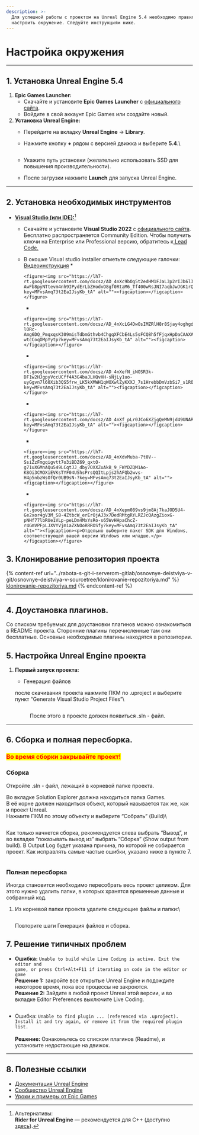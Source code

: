 ```yaml
---
description: >-
  Для успешной работы с проектом на Unreal Engine 5.4 необходимо правильно
  настроить окружение. Следуйте инструкциям ниже.
---
```


# Настройка окружения

***

## **1. Установка Unreal Engine 5.4**

1. **Epic Games Launcher:**
   * Скачайте и установите **Epic Games Launcher** с [официального сайта](https://www.unrealengine.com).
   * Войдите в свой аккаунт Epic Games или создайте новый.
2. **Установка Unreal Engine:**
   * Перейдите на вкладку **Unreal Engine** → **Library**.
   *   Нажмите кнопку **+** рядом с версией движка и выберите **5.4**.\


       <figure><img src="../.gitbook/assets/image (60).png" alt=""><figcaption></figcaption></figure>
   * Укажите путь установки (желательно использовать SSD для повышения производительности).
   * После загрузки нажмите **Launch** для запуска Unreal Engine.

***

## **2. Установка необходимых инструментов**

* [**Visual Studio (или IDE):**](#user-content-fn-1)[^1]
  * Скачайте и установите **Visual Studio 2022** с [официального сайта](https://visualstudio.microsoft.com/).\
    Бесплатно распространяется Community Edition. Чтобы получить ключи на Enterprise или Professional версию, обратитесь к[ Lead Code.](../readme/obshie-svedeniya.md#kontakty-komandy)
  * В окошке Visual studio installer отметьте следующие галочки: \
    [Видеоинструкция](https://www.youtube.com/watch?v=HQDskHVw1to)
    *

        <figure><img src="https://lh7-rt.googleusercontent.com/docsz/AD_4nXc9bOg5t2edHM1FJaL3p2rIJb6l3H8OWihrUg-AwFb8pyNTtevm4nh9IPydErLbZHodvO8gf0RtaM6_Tf400wRsJNI7aqbJwJGK1rQzFxDupN0iEZDDw5bDboJf46xErpWM_VCHc204rGKqx9ySdH6JLHQ?key=MFvsAmq73t2EaIJsyKb_tA" alt=""><figcaption></figcaption></figure>
    *

        <figure><img src="https://lh7-rt.googleusercontent.com/docsz/AD_4nXcLG4DwOsIMZRlH8r8Sjay4oghgdro-lORc-Amg6DQ_PmqxqsK309misTdbmGthvb4ChgqXFCbE4Ls5sFCQ8h5fFjqxHpDaCAAXAqdPgvjuxtgtKKtVRxsG19Qi3aewheptRlTCgzFre1-wtcCoqOMpYytp?key=MFvsAmq73t2EaIJsyKb_tA" alt=""><figcaption></figcaption></figure>
    *

        <figure><img src="https://lh7-rt.googleusercontent.com/docsz/AD_4nXefN_iNOSR3k-DF1w2HJgpyVccUCff4A3G4baJLHQvHH-sNjLy1uo-uyGgvn7l60Xib3QS5frw_LK5kXMWH1qWOXwlZyKXXJ_7s1HrebbDmVzbSi7_s1R0pzOBTeAJ263KylBPRN3_KvlMYgRxdZpUzSAU?key=MFvsAmq73t2EaIJsyKb_tA" alt=""><figcaption></figcaption></figure>
    *

        <figure><img src="https://lh7-rt.googleusercontent.com/docsz/AD_4nXf_pLr0JCo6XZjgQeMN9jd49UNAReXmdzNfd9LGXFafLVeUA1ADhL4CDDchcrt6ITtJnVkhKzYMDsxVxvjCyXHxYDlng7EHjEOjUbBsATOK9rBKHsBrlf1w3OVP4StG2hsK6n4Wn1ifXftvyOz2HvQPKHc?key=MFvsAmq73t2EaIJsyKb_tA" alt=""><figcaption></figcaption></figure>


    *

        <figure><img src="https://lh7-rt.googleusercontent.com/docsz/AD_4nXdvMuba-7t0V--SsiZzFmgqigvtt7o3iBDZ69_qxtO-g71uXGMnAQu549LCqtJJ_dby7OXXZuAkB_9_FWYDZQM1Ao-K8Oi3CMOXiEVKsTYF04UShsPrsQQItLpjs2hAFQb2wvs-H4p5nbzWsOfQr0UB9sN-?key=MFvsAmq73t2EaIJsyKb_tA" alt=""><figcaption></figcaption></figure>


    *

        <figure><img src="https://lh7-rt.googleusercontent.com/docsz/AD_4nXepm089vs9jm8Aj7kaJOD5U4-Ge2xor4gV3M_S8-4ZtbcW_erErOjAJ3x7DedRMtgRYLRZJcQAzgZioxG-pNHf77lbRUe1VLp-peLDm4MxYsRo-s65WvHHpaChcZ-r4GmVPFpLJXVYVjm1aZXNOoRRROSfy?key=MFvsAmq73t2EaIJsyKb_tA" alt=""><figcaption><p>Отдельно выберите пакет SDK для Windows, соответствующей вашей версии Windows или младше.</p></figcaption></figure>

## **3. Клонирование репозитория проекта**

{% content-ref url="../rabota-s-git-i-serverom-gitlab/osnovnye-deistviya-v-git/osnovnye-deistviya-v-sourcetree/klonirovanie-repozitoriya.md" %}
[klonirovanie-repozitoriya.md](../rabota-s-git-i-serverom-gitlab/osnovnye-deistviya-v-git/osnovnye-deistviya-v-sourcetree/klonirovanie-repozitoriya.md)
{% endcontent-ref %}

***

## 4. Доустановка плагинов.

Со списком требуемых для доустановки плагинов можно ознакомиться в README проекта. Сторонние плагины перечисленные там они бесплатные. Основные необходимые плагины находятся в репозитории.&#x20;

## **5. Настройка Unreal Engine проекта**

1.  **Первый запуск проекта:**

    * Генерация файлов

    после скачивания проекта нажмите ПКМ по .uproject и выберите пункт “Generate Visual Studio Project Files”\


    <figure><img src="../.gitbook/assets/image (59).png" alt=""><figcaption><p>После этого в проекте должен появиться .sln - файл.</p></figcaption></figure>

***

## **6. Сборка и полная пересборка.**

### <mark style="color:red;">Во время сборки закрывайте проект!</mark>

### Сборка

Откройте .sln - файл, лежащий в корневой папке проекта.

Во вкладке Solution Explorer должна находиться папка Games.\
В её корне должен находиться объект, который называется так же, как и проект Unreal.\
Нажмите ПКМ по этому объекту и выберите “Собрать” (Build)\


<figure><img src="https://lh7-rt.googleusercontent.com/docsz/AD_4nXd2CMW0jPzTUKAFvRt_cXlDRhKd0OilWKzALA5O0GigOz-GpXbsxDeEUX2yvSnzAdEGzpIU_TLyfbrQL5DfbAk0wDWQNvbdYI26dUK3yWuz8FNdGCjyatLnG2GgdN7MLKJ0OlVgqnAc9VPdF5f-kzPvPA5z?key=MFvsAmq73t2EaIJsyKb_tA" alt=""><figcaption></figcaption></figure>

Как только начнется сборка, рекомендуется слева выбрать “Вывод”, и во вкладке “показывать выход из” выбрать “Сборка” (Show output from build). В Output Log будет указана причина, по которой не собирается проект. Как исправлять самые частые ошибки, указано ниже в пункте 7.

<figure><img src="https://lh7-rt.googleusercontent.com/docsz/AD_4nXchqHe_6LNwLLwQGzQMM1G0HlTTqhumgiOFAEggntKdNrp-ShK48hdCGTm1vGiSJ4er3rFxILQKBbE6bpjeCGI-PnNzP8C004r6Pi4RUsljdQZ9ZmEBATc7LraL1PSB1l9fAgkP914jx9eqUEZl2VBltsGE?key=MFvsAmq73t2EaIJsyKb_tA" alt=""><figcaption></figcaption></figure>

### Полная пересборка

Иногда становится необходимо пересобрать весь проект целиком. Для этого нужно удалить папки, в которых хранятся временные данные и собранный код.

1.  Из корневой папки проекта удалите следующие файлы и папки:\


    <figure><img src="https://lh7-rt.googleusercontent.com/docsz/AD_4nXf22j24YQEzZCLM-nTRyv9B2B5Y5Hx-PzowxJt_5N9170NNM6NaqRhUT6h6yZsLBiAAYSpHtdcV7cRnqgVt_9mmJbIY2vlPlxGWRuWkwe-MJeBDaQ9rlC5P0YNdmrhizrXO6LrDG6EkjpepwiiDkenq9p0?key=MFvsAmq73t2EaIJsyKb_tA" alt=""><figcaption></figcaption></figure>

    Повторите шаги Генерация файлов и сборка.



## **7. Решение типичных проблем**

*   **Ошибка:**  `Unable to build while Live Coding is active. Exit the editor and` \
    `game, or press Ctrl+Alt+F11 if iterating on code in the editor or game`\
    **Решение 1:** закройте все открытые Unreal Engine и подождите некоторое время, пока все процессы не закроются.\
    **Решение 2:** Зайдите в любой проект Unreal этой версии, и во вкладке Editor Preferences выключите Live Coding.

    <figure><img src="https://lh7-rt.googleusercontent.com/docsz/AD_4nXcpCNWU0Hu5LQT2tuO0K5oDGXv9_M0ajXOYYt6MS8w5H6NzkmAyHReN9FkNI3rVIGBITSa9vCd7KBslRr7Kdb14hMxhK1J4Vs59vy9JGw_5HUTynob4AoHxsyziwP4B-xCxeL7oSLPrnfMD2b8FdDkJxt0Y?key=MFvsAmq73t2EaIJsyKb_tA" alt=""><figcaption></figcaption></figure>


* Ошибка: `Unable to find plugin ... (referenced via .uproject). Install it and try again, or remove it from the required plugin list.`\
  \
  **Решение:** Ознакомьтесь со списком плагинов (Readme), и установите недостающие на движок.

***

## **8. Полезные ссылки**

* [Документация Unreal Engine](https://docs.unrealengine.com/)
* [Сообщество Unreal Engine](https://forums.unrealengine.com/categories?tag=unreal-engine)
* [Уроки и примеры от Epic Games](https://dev.epicgames.com/community/unreal-engine/learning)



[^1]: Альтернативы: \
    **Rider for Unreal Engine** — рекомендуется для C++ (доступно [здесь](https://www.jetbrains.com/rider/)).
